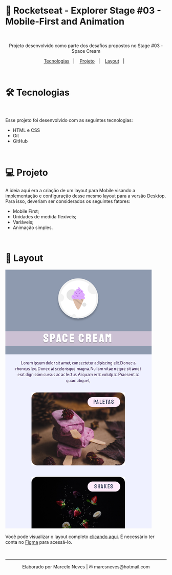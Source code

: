
</br>
</br>

# 🚀 Rocketseat - Explorer Stage #03 - Mobile-First and Animation

</br>


<p align="center">
Projeto desenvolvido como parte dos desafios propostos no Stage #03 - Space Cream
</p>

<p align="center">
  <a href="#-tecnologias">Tecnologias</a>&nbsp;&nbsp;&nbsp;|&nbsp;&nbsp;&nbsp;
  <a href="#-projeto">Projeto</a>&nbsp;&nbsp;&nbsp;|&nbsp;&nbsp;&nbsp;
  <a href="#-layout">Layout</a>&nbsp;&nbsp;&nbsp;|&nbsp;&nbsp;&nbsp;
</p>

<br>

# 🛠 Tecnologias
</br>

Esse projeto foi desenvolvido com as seguintes tecnologias:

- HTML e CSS
- Git
- GitHub

</br>

# 💻 Projeto

A ideia aqui era a criação de um layout para Mobile visando a implementação e configuração desse mesmo layout para a versão Desktop. Para isso, deveriam ser considerados os seguintes fatores:

* Mobile First;
* Unidades de medida flexíveis;
* Variáveis;
* Animação simples.

</br>

# 🔖 Layout

![preview](/preview/preview.png)


Você pode visualizar o layout completo [clicando aqui](https://www.figma.com/file/Z8MWHA00GSsRDJjGjrtl8p/Stage-03---Mobile-First-(Copy)?node-id=0%3A1&t=LctupSSTWmPhFkSP-0). É necessário ter conta no [Figma](https://figma.com) para acessá-lo.

</br>

---
<p align="center">
  Elaborado por Marcelo Neves | ✉ marcsneves@hotmail.com
</p> 
